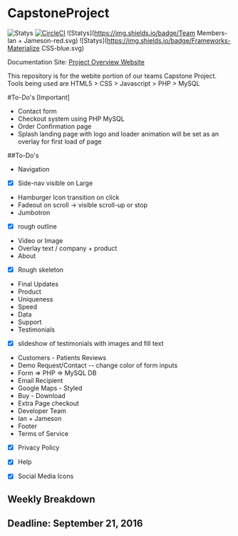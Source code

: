 # CapstoneProject

![Statys](https://img.shields.io/badge/Complete-12%25-orange.svg) [![CircleCI](https://img.shields.io/circleci/project/BrightFlair/PHP.Gt.svg?maxAge=2592000?style=flat-square)]()
![Statys](https://img.shields.io/badge/Team Members-Ian + Jameson-red.svg)
![Statys](https://img.shields.io/badge/Frameworks-Materialize CSS-blue.svg)

Documentation Site:
 [Project Overview Website](https://gorgonsmaze.github.io/CapstoneOverview/)
 
 This repository is for the webite portion of our teams Capstone Project.
 Tools being used are HTML5 > CSS > Javascript > PHP > MySQL

#To-Do's [Important]
* Contact form
* Checkout system using PHP MySQL
* Order Confirmation page
* Splash landing page with logo and loader animation
   will be set as an overlay for first load of page

##To-Do's
* Navigation
 - [x] Side-nav visible on Large
 * Hamburger Icon transition on click
 * Fadeout on scroll -> visible scroll-up or stop
* Jumbotron
 - [x] rough outline 
 * Video or Image
 * Overlay text / company + product
* About 
 - [x] Rough skeleton
 * Final Updates
* Product
 * Uniqueness
 * Speed
 * Data
 * Support
* Testimonials
 - [x] slideshow of testimonials with images and fill text
 *  Customers - Patients Reviews 
* Demo Request/Contact -- change color of form inputs
 * Form => PHP => MySQL DB 
 * Email Recipient 
* Google Maps - Styled
* Buy - Download
 * Extra Page checkout  
* Developer Team
 * Ian + Jameson 
* Footer
 * Terms of Service
 - [x] Privacy Policy
 - [x] Help
 - [x] Social Media Icons
 



## Weekly Breakdown


## Deadline: September 21, 2016
